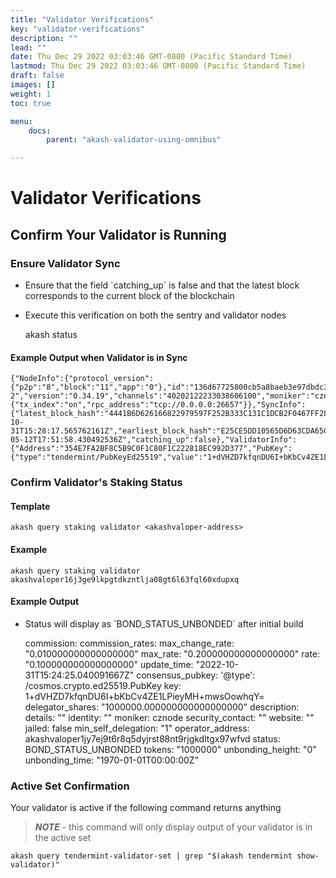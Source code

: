 ```yaml
---
title: "Validator Verifications"
key: "validator-verifications"
description: ""
lead: ""
date: Thu Dec 29 2022 03:03:46 GMT-0800 (Pacific Standard Time)
lastmod: Thu Dec 29 2022 03:03:46 GMT-0800 (Pacific Standard Time)
draft: false
images: []
weight: 1
toc: true

menu:
    docs:
        parent: "akash-validator-using-omnibus"

---
```

Validator Verifications
=======================

Confirm Your Validator is Running
---------------------------------

### Ensure Validator Sync

*   Ensure that the field \`catching\_up\` is false and that the latest block corresponds to the current block of the blockchain
*   Execute this verification on both the sentry and validator nodes

    akash status
    

#### Example Output when Validator is in Sync

    {"NodeInfo":{"protocol_version":{"p2p":"8","block":"11","app":"0"},"id":"136d67725800cb5a8baeb3e97dbdc3923879461e","listen_addr":"tcp://0.0.0.0:26656","network":"akashnet-2","version":"0.34.19","channels":"40202122233038606100","moniker":"cznode","other":{"tx_index":"on","rpc_address":"tcp://0.0.0.0:26657"}},"SyncInfo":{"latest_block_hash":"4441B6D626166822979597F252B333C131C1DCB2F0467FF282EF0EAA3936B8CC","latest_app_hash":"1ED64AE88E5CFD53651CD2B6B4E970292778071C8FBE23289393B4A06F57975F","latest_block_height":"8284780","latest_block_time":"2022-10-31T15:28:17.565762161Z","earliest_block_hash":"E25CE5DD10565D6D63CDA65C8653A15F962A4D2960D5EC45D1DC0A4DE06F8EE3","earliest_app_hash":"19526102DDBCE254BA71CC8E44185721D611635F638624C6F950EF31D3074E2B","earliest_block_height":"5851001","earliest_block_time":"2022-05-12T17:51:58.430492536Z","catching_up":false},"ValidatorInfo":{"Address":"354E7FA2BF8C5B9C0F1C80F1C222818EC992D377","PubKey":{"type":"tendermint/PubKeyEd25519","value":"1+dVHZD7kfqnDU6I+bKbCv4ZE1LPieyMH+mwsOowhqY="},"VotingPower":"0"}}
    

### Confirm Validator's Staking Status

#### Template

    akash query staking validator <akashvaloper-address>
    

#### Example

    akash query staking validator akashvaloper16j3ge9lkpgtdkzntlja08gt6l63fql60xdupxq
    

#### Example Output

*   Status will display as \`BOND\_STATUS\_UNBONDED\` after initial build

    commission:
      commission_rates:
        max_change_rate: "0.010000000000000000"
        max_rate: "0.200000000000000000"
        rate: "0.100000000000000000"
      update_time: "2022-10-31T15:24:25.040091667Z"
    consensus_pubkey:
      '@type': /cosmos.crypto.ed25519.PubKey
      key: 1+dVHZD7kfqnDU6I+bKbCv4ZE1LPieyMH+mwsOowhqY=
    delegator_shares: "1000000.000000000000000000"
    description:
      details: ""
      identity: ""
      moniker: cznode
      security_contact: ""
      website: ""
    jailed: false
    min_self_delegation: "1"
    operator_address: akashvaloper1jy7ej9t6r8q5dyjrst88nt9rjgkdltgx97wfvd
    status: BOND_STATUS_UNBONDED
    tokens: "1000000"
    unbonding_height: "0"
    unbonding_time: "1970-01-01T00:00:00Z"
    

### Active Set Confirmation

Your validator is active if the following command returns anything

> _**NOTE**_ - this command will only display output of your validator is in the active set

    akash query tendermint-validator-set | grep "$(akash tendermint show-validator)"
